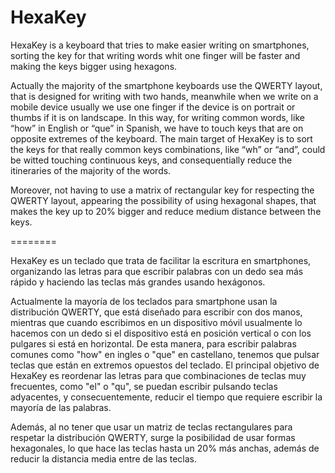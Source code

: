 HexaKey
=======

HexaKey is a keyboard that tries to make easier writing on smartphones, sorting the key for that writing words whit one finger will be faster and making the keys bigger using hexagons.

Actually the majority of the smartphone keyboards use the QWERTY layout, that is designed for writing with two hands, meanwhile when we write on a mobile device usually we use one finger if the device is on portrait or thumbs if it is on landscape. In this way, for writing common words, like “how” in English or “que” in Spanish, we have to touch keys that are on opposite extremes of the keyboard. The main target of HexaKey is to sort the keys for that really common keys combinations, like “wh” or “and”, could be witted touching continuous keys, and consequentially reduce the itineraries of the majority of the words.

Moreover, not having to use a matrix of rectangular key for respecting the QWERTY layout, appearing the possibility of using hexagonal shapes, that makes the key up to 20% bigger and reduce medium distance between the keys.

========

HexaKey es un teclado que trata de facilitar la escritura en smartphones, organizando las letras para que escribir palabras con un dedo sea más rápido y haciendo las teclas más grandes usando hexágonos.

Actualmente la mayoría de los teclados para smartphone usan la distribución QWERTY, que está diseñado para escribir con dos manos, mientras que cuando escribimos en un dispositivo móvil usualmente lo hacemos con un dedo si el dispositivo está en posición vertical o con los pulgares si está en horizontal. De esta manera, para escribir palabras comunes como "how" en ingles o "que" en castellano, tenemos que pulsar teclas que están en extremos opuestos del teclado. El principal objetivo de HexaKey es reordenar las letras para que combinaciones de teclas muy frecuentes, como "el" o "qu", se puedan escribir pulsando teclas adyacentes, y consecuentemente, reducir el tiempo que requiere escribir la mayoría de las palabras.

Además, al no tener que usar un­ matriz de teclas rectangulares para respetar la distribución QWERTY, surge la posibilidad de usar formas hexagonales, lo que hace las teclas hasta un 20% más anchas, además de reducir la distancia media entre de las teclas.


